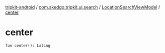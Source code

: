 [tripkit-android](../../index.md) / [com.skedgo.tripkit.ui.search](../index.md) / [LocationSearchViewModel](index.md) / [center](./center.md)

# center

`fun center(): LatLng`